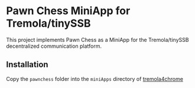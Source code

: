 # Pawn Chess MiniApp for Tremola/tinySSB

This project implements Pawn Chess as a MiniApp for the Tremola/tinySSB decentralized communication platform.

## Installation
Copy the `pawnchess` folder into the `miniApps` directory of [tremola4chrome](https://github.com/tinySSB/tremola4chrome) 
